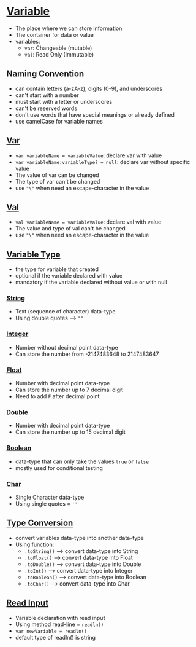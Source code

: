 # [Variable](https://github.com/HidayatRivai2020/kotlin/blob/main/src/main/kotlin/variable)
- The place where we can store information 
- The container for data or value
- variables:
  - `var`: Changeable (mutable)
  - `val`: Read Only (Immutable)

## Naming Convention
- can contain letters (a-zA-z), digits (0-9), and underscores
- can't start with a number
- must start with a letter or underscores
- can't be reserved words
- don't use words that have special meanings or already defined
- use camelCase for variable names


## [Var](https://github.com/HidayatRivai2020/kotlin/blob/main/src/main/kotlin/variable/VarDefinition.kt)
- `var variableName = variableValue`: declare var with value
- `var variableName:variableType? = null`: declare var without specific value
- The value of var can be changed
- The type of var can't be changed
- use `"\"` when need an escape-character in the value

## [Val](https://github.com/HidayatRivai2020/kotlin/blob/main/src/main/kotlin/variable/ValDefinition.kt)
- `val variableName = variableValue`: declare val with value
- The value and type of val can't be changed
- use `"\"` when need an escape-character in the value

## [Variable Type](https://github.com/HidayatRivai2020/kotlin/blob/main/src/main/kotlin/variable/VarType.kt)
- the type for variable that created
- optional if the variable declared with value
- mandatory if the variable declared without value or with null

### [String](https://github.com/HidayatRivai2020/kotlin/blob/main/src/main/kotlin/variable/VarType.kt)
- Text (sequence of character) data-type
- Using double quotes --> `""`

### [Integer](https://github.com/HidayatRivai2020/kotlin/blob/main/src/main/kotlin/variable/VarType.kt)
- Number without decimal point data-type
- Can store the number from -2147483648 to 2147483647

### [Float](https://github.com/HidayatRivai2020/kotlin/blob/main/src/main/kotlin/variable/VarType.kt)
- Number with decimal point data-type
- Can store the number up to 7 decimal digit
- Need to add `F` after decimal point

### [Double](https://github.com/HidayatRivai2020/kotlin/blob/main/src/main/kotlin/variable/VarType.kt)
- Number with decimal point data-type
- Can store the number up to 15 decimal digit

### [Boolean](https://github.com/HidayatRivai2020/kotlin/blob/main/src/main/kotlin/variable/VarType.kt)
- data-type that can only take the values `true` or `false`
- mostly used for conditional testing

### [Char](https://github.com/HidayatRivai2020/kotlin/blob/main/src/main/kotlin/variable/VarType.kt)
- Single Character data-type
- Using single quotes = `''`

## [Type Conversion](https://github.com/HidayatRivai2020/kotlin/blob/main/src/main/kotlin/variable/TypeConversion.kt)
- convert variables data-type into another data-type
- Using function:
  - `.toString()` --> convert data-type into String
  - `.toFloat()` --> convert data-type into Float
  - `.toDouble()` --> convert data-type into Double
  - `.toInt()` --> convert data-type into Integer
  - `.toBoolean()` --> convert data-type into Boolean
  - `.toChar()` --> convert data-type into Char

## [Read Input](https://github.com/HidayatRivai2020/kotlin/blob/main/src/main/kotlin/variable/UserInput.kt)
- Variable declaration with read input
- Using method read-line = `readln()`
- `var newVariable = readln()`
- default type of readln() is string